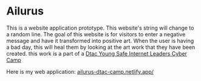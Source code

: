 # Ailurus
This is a website application prototype. This website's string will change to a random line. The goal of this website is for visitors to enter a negative message and have it transformed into positive art. When the user is having a bad day, this will heal them by looking at the art work that they have been created. this work is a part of a [Dtac Young Safe Internet Leaders Cyber Camp](https://www.safeinternetlab.com/challenge/camp)

Here is my web application: [ailurus-dtac-camp.netlify.app/](https://ailurus-dtac-camp.netlify.app/)